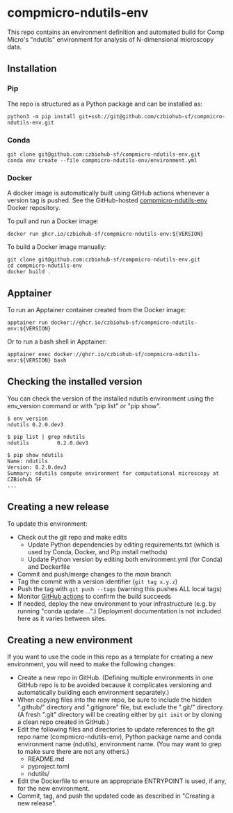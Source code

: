 # compmicro-ndutils-env
This repo contains an environment definition and automated build for Comp Micro's "ndutils" environment for analysis of N-dimensional microscopy data.

## Installation
### Pip
The repo is structured as a Python package and can be installed as:
```
python3 -m pip install git+ssh://git@github.com/czbiohub-sf/compmicro-ndutils-env.git
```

### Conda
```
git clone git@github.com:czbiohub-sf/compmicro-ndutils-env.git
conda env create --file compmicro-ndutils-env/environment.yml
```

### Docker
A docker image is automatically built using GitHub actions whenever a version tag is pushed. See the GitHub-hosted [compmicro-ndutils-env](https://github.com/czbiohub-sf/compmicro-ndutils-env/pkgs/container/compmicro-ndutils-env) Docker repository.

To pull and run a Docker image:
```
docker run ghcr.io/czbiohub-sf/compmicro-ndutils-env:${VERSION}
```

To build a Docker image manually:
```
git clone git@github.com:czbiohub-sf/compmicro-ndutils-env.git
cd compmicro-ndutils-env
docker build .
```

## Apptainer
To run an Apptainer container created from the Docker image:
```
apptainer run docker://ghcr.io/czbiohub-sf/compmicro-ndutils-env:${VERSION}
```

Or to run a bash shell in Apptainer:
```
apptainer exec docker://ghcr.io/czbiohub-sf/compmicro-ndutils-env:${VERSION} bash
```

## Checking the installed version
You can check the version of the installed ndutils environment using the env_version command or with "pip list" or "pip show".

```
$ env_version
ndutils 0.2.0.dev3

$ pip list | grep ndutils
ndutils         0.2.0.dev3

$ pip show ndutils
Name: ndutils
Version: 0.2.0.dev3
Summary: ndutils compute environment for computational microscopy at CZBiohub SF
...
```

## Creating a new release
To update this environment:
* Check out the git repo and make edits
  * Update Python dependencies by editing requirements.txt (which is used by Conda, Docker, and Pip install methods)
  * Update Python version by editing both environment.yml (for Conda) and Dockerfile
* Commit and push/merge changes to the *main* branch
* Tag the commit with a version identifier (`git tag x.y.z`)
* Push the tag with `git push --tags` (warning this pushes ALL local tags)
* Monitor [GitHub actions](https://github.com/czbiohub-sf/compmicro-ndutils-env/actions) to confirm the build succeeds
* If needed, deploy the new environment to your infrastructure (e.g. by running "conda update ...".) Deployment documentation is not included here as it varies between sites.

## Creating a new environment
If you want to use the code in this repo as a template for creating a new environment, you will need to make the following changes:
* Create a new repo in GitHub. (Defining multiple environments in one GitHub repo is to be avoided because it complicates versioning and automatically building each environment separately.)
* When copying files into the new repo, be sure to include the hidden ".github/" directory and ".gitignore" file, but exclude the ".git/" directory. (A fresh ".git" directory will be creating either by `git init` or by cloning a clean repo created in GitHub.)
* Edit the following files and directories to update references to the git repo name (compmicro-ndutils-env), Python package name and conda environment name (ndutils), environment name. (You may want to grep to make sure there are not any others.)
  * README.md
  * pyproject.toml
  * ndutils/
* Edit the Dockerfile to ensure an appropriate ENTRYPOINT is used, if any, for the new environment.
* Commit, tag, and push the updated code as described in "Creating a new release".